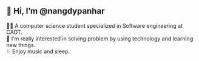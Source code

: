 ##  👋 Hi, I’m @nangdypanhar
  🧑‍💻  A computer science student specialized in Software engineering at CADT.  
  👀  I'm really interested in solving problem by using technology and learning new things.  
  ✨  Enjoy music and sleep. 



<!--START_SECTION:waka-->
<!--END_SECTION:waka-->
